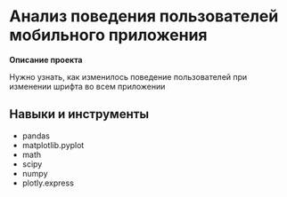 # Анализ поведения пользователей мобильного приложения
**Описание проекта**

Нужно узнать, как изменилось поведение пользователей при изменении шрифта во всем приложении

## Навыки и инструменты
- pandas
- matplotlib.pyplot
- math
- scipy
- numpy
- plotly.express
